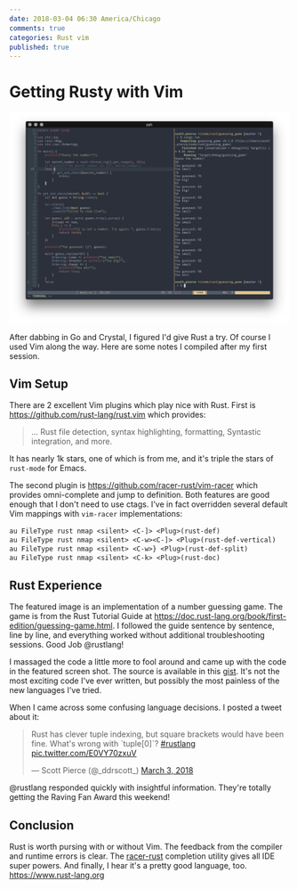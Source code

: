 ```yaml
---
date: 2018-03-04 06:30 America/Chicago
comments: true
categories: Rust vim
published: true
---
```

# Getting Rusty with Vim
<img class="featured" src="/images/rusty-featured.png" alt="Vim Screenshot" />

After dabbing in Go and Crystal, I figured I'd give Rust a try. Of course I
used Vim along the way. Here are some notes I compiled after my first session.

<!-- more -->

## Vim Setup

There are 2 excellent Vim plugins which play nice with Rust. First is
https://github.com/rust-lang/rust.vim which provides:

> ... Rust file detection, syntax highlighting, formatting, Syntastic integration, and more.

It has nearly 1k stars, one of which is from me, and it's triple the stars of
`rust-mode` for Emacs.

The second plugin is https://github.com/racer-rust/vim-racer which provides omni-complete and jump to definition. Both features are good enough that I don't need to use ctags. I've in fact overridden several default Vim mappings with `vim-racer` implementations:

```vim
au FileType rust nmap <silent> <C-]> <Plug>(rust-def)
au FileType rust nmap <silent> <C-w><C-]> <Plug>(rust-def-vertical)
au FileType rust nmap <silent> <C-w>} <Plug>(rust-def-split)
au FileType rust nmap <silent> <C-k> <Plug>(rust-doc)
```

## Rust Experience

The featured image is an implementation of a number guessing game. The game is
from the Rust Tutorial Guide at
https://doc.rust-lang.org/book/first-edition/guessing-game.html. I followed the
guide sentence by sentence, line by line, and everything worked without
additional troubleshooting sessions. Good Job @rustlang! 

I massaged the code a little more to fool around and came up with the code in
the featured screen shot. The source is available in this [gist](https://gist.github.com/ddrscott/991a329b7f1c1f7682da5e4c24cdecc5). It's not the most exciting code I've
ever written, but possibly the most painless of the new languages I've tried.

When I came across some confusing language decisions. I posted a tweet about it:

<blockquote class="twitter-tweet"><p lang="en" dir="ltr">Rust has clever tuple indexing, but square brackets would have been fine. What&#39;s wrong with `tuple[0]`? <a href="https://twitter.com/hashtag/rustlang?src=hash&amp;ref_src=twsrc%5Etfw">#rustlang</a> <a href="https://t.co/E0VY70zxuV">pic.twitter.com/E0VY70zxuV</a></p>&mdash; Scott Pierce (@_ddrscott_) <a href="https://twitter.com/_ddrscott_/status/969968042414366720?ref_src=twsrc%5Etfw">March 3, 2018</a></blockquote> <script async src="https://platform.twitter.com/widgets.js" charset="utf-8"></script>

@rustlang responded quickly with insightful information. They're totally getting
the Raving Fan Award this weekend!

## Conclusion

Rust is worth pursing with or without Vim. The feedback from the compiler
and runtime errors is clear. The
[racer-rust](https://github.com/racer-rust/vim-racer) completion utility gives
all IDE super powers. And finally, I hear it's a pretty good language, too.  https://www.rust-lang.org

